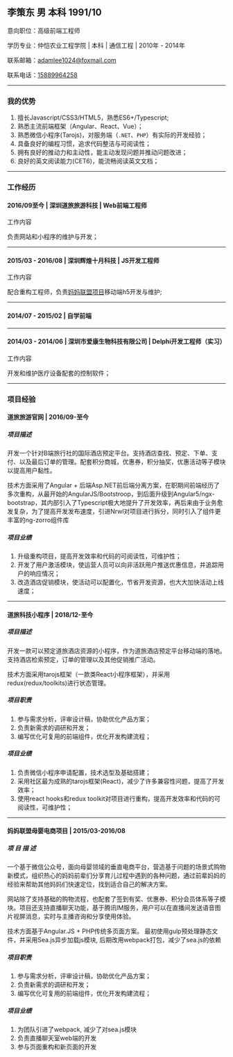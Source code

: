 
## 李策东 男 本科 1991/10

<!-- <img src="http://static.yizhi.com/img/cd/20150224_1*1.jpg" style="float:left;margin-right:50px;width:150px;border-radius: 50%" alt=""> -->

意向职位：高级前端工程师

学历专业：仲恺农业工程学院 | 本科 | 通信工程 | 2010年 - 2014年

联系邮箱：[adamlee1024@foxmail.com](mailto:adamlee1024@foxmail.com)

联系电话：[15889964258](tel:15889964258)

---

### 我的优势

1. 擅长Javascript/CSS3/HTML5，熟悉ES6+/Typescript;
2. 熟悉主流前端框架（Angular、React、Vue）；
3. 熟悉微信小程序(Tarojs)，对服务端（`.NET`、`PHP`）有实际的开发经验；
4. 具备良好的编程习惯，追求代码整洁与可阅读性；
5. 拥有良好的推动力和主动性，能主动发现问题并推动问题改进；
6. 良好的英文阅读能力(CET6)，能流畅阅读英文文档；

---

### 工作经历

#### 2016/09至今 | 深圳道旅旅游科技 | Web前端工程师

工作内容

负责网站和小程序的维护与开发；

---

#### 2015/03 - 2016/08 | 深圳辉煌十月科技 | JS开发工程师

工作内容

配合重构工程师，负责[妈妈联盟项目](//www.mamalianmeng.com.cn)移动端h5开发与维护;

---

#### 2014/07 - 2015/02 | 自学前端

---

#### 2014/03 - 2014/06 | 深圳市爱康生物科技有限公司 | Delphi开发工程师（实习）

工作内容

开发和维护医疗设备配套的控制软件；

---

### 项目经验

#### 道旅旅游官网 | 2016/09-至今

##### 项目描述

开发一个针对B端旅行社的国际酒店预定平台。支持酒店查找、预定、下单、支付、以及最后订单的管理。配套积分商城，优惠券，积分抽奖，优惠活动等子模块以提高用户黏性。

技术方面采用了Angular + 后端Asp.NET前后端分离方案，在职期间前端经历了多次重构，从最开始的AngularJS/Bootstroop，到后面升级到Angular5/ngx-bootstrap，其内部引入了Typescript极大地提升了开发效率，再后来由于业务愈发复杂，为了提高开发发布速度，引进Nrwl对项目进行拆分，同时引入了组件更丰富的ng-zorro组件库

##### 项目业绩

1. 升级重构项目，提高开发效率和代码的可阅读性，可维护性；
2. 开发了用户激活模块，使运营人员可以向非活跃用户推送优惠信息，并追踪用户的响应情况；
3. 改造酒店促销模块，使活动可以配置化，节省开发资源，也大大加快活动上线速度；

---

#### 道旅科技小程序 | 2018/12-至今

##### 项目描述

开发一款可以预定道旅酒店资源的小程序，作为道旅酒店预定平台移动端的落地。支持酒店检索预定，订单的管理以及其他促销推广活动。

技术方面采用tarojs框架（一款类React小程序框架），并采用redux(redux/toolkits)进行状态管理。

##### 项目职责

1. 参与需求分析，评审设计稿，协助优化产品方案；
2. 负责新需求的调研和开发；
3. 编写优化可复用的前端组件，优化开发构建流程；

##### 项目业绩

1. 负责微信小程序申请配置，技术选型及基础搭建；
2. 采用社区最为成熟的tarojs框架(React)，减少了许多兼容性问题，提高了开发效率；
3. 使用react hooks和redux toolkit对项目进行重构，提高开发效率和代码的可阅读性，可维护性；

---

#### 妈妈联盟母婴电商项目 | 2015/03-2016/08

##### 项 目 描 述

一个基于微信公众号，面向母婴领域的垂直电商平台，营造基于问题的场景式购物新模式，组织热心的妈妈前辈们分享育儿过程中遇到的各种问题，通过前辈妈妈的经验来帮助其他妈妈们快速定位，找到适合自己的解决方案。

网站除了支持基础的购物流程，也配套了签到有奖、优惠券、积分会员体系等子模块。项目还支持直播聊天功能，基于腾讯IM服务，用户可以在直播间发送语音图片视屏消息，实时与主播咨询和分享使用体验。

技术方面基于Angular.JS + PHP传统多页面方案。 最初使用gulp预处理静态文件，并采用Sea.js异步加载js模块, 后期改用webpack打包，减少了sea.js的依赖

##### 项目职责

1. 参与需求分析，评审设计稿，协助优化产品方案；
2. 负责新需求的调研和开发；
3. 编写优化可复用的前端组件，优化开发构建流程；

##### 项目业绩

1. 为团队引进了webpack, 减少了对sea.js模块
2. 负责直播聊天室web端的开发
3. 参与页面重构和新页面的开发
